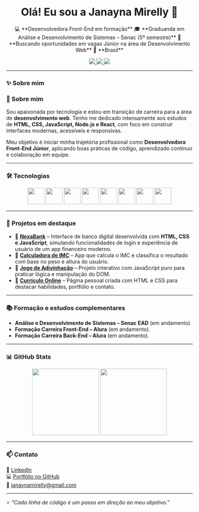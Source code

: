 
<h1 align="center">Olá! Eu sou a Janayna Mirelly 👋</h1>

<p align="center">
 💻 **Desenvolvedora Front-End em formação**  
🎓 **Graduanda em Análise e Desenvolvimento de Sistemas – Senac (5º semestre)**  
🚀 **Buscando oportunidades em vagas Júnior na área de Desenvolvimento Web**  
📍 **Brasil**
</p>

<p align="center">
  <a href="https://www.linkedin.com/in/janayna-mirelly-5aa8855/">
    <img src="https://img.shields.io/badge/LinkedIn-0077B5?style=for-the-badge&logo=linkedin&logoColor=white">
  </a>
  <a href="mailto:janaynamirelly@gmail.com">
    <img src="https://img.shields.io/badge/E--mail-D14836?style=for-the-badge&logo=gmail&logoColor=white">
  </a>
  <a href="https://janamirelly.github.io/Portfolio/">
    <img src="https://img.shields.io/badge/Portfólio-000?style=for-the-badge&logo=google-chrome&logoColor=white">
  </a>
</p>

---

### ✨ Sobre mim

### 🧠 Sobre mim  
Sou apaixonada por tecnologia e estou em transição de carreira para a área de **desenvolvimento web**. Tenho me dedicado intensamente aos estudos de **HTML, CSS, JavaScript, Node.js e React**, com foco em construir interfaces modernas, acessíveis e responsivas.  

Meu objetivo é iniciar minha trajetória profissional como **Desenvolvedora Front-End Júnior**, aplicando boas práticas de código, aprendizado contínuo e colaboração em equipe. 

---

### 🛠 Tecnologias

<div align="center">
  <img src="https://cdn.jsdelivr.net/gh/devicons/devicon/icons/html5/html5-original.svg" width="45" />
  <img src="https://cdn.jsdelivr.net/gh/devicons/devicon/icons/css3/css3-original.svg" width="45" />
  <img src="https://cdn.jsdelivr.net/gh/devicons/devicon/icons/javascript/javascript-original.svg" width="45" />
  <img src="https://cdn.jsdelivr.net/gh/devicons/devicon/icons/microsoftsqlserver/microsoftsqlserver-plain.svg" width="45">
  <img src="https://cdn.jsdelivr.net/gh/devicons/devicon/icons/react/react-original.svg" width="45">
  <img src="https://cdn.jsdelivr.net/gh/devicons/devicon/icons/nodejs/nodejs-original.svg" width="45">
 <img src="https://cdn.jsdelivr.net/gh/devicons/devicon/icons/tailwindcss/tailwindcss-original.svg" width="45">
 <img src="https://cdn.jsdelivr.net/gh/devicons/devicon/icons/vscode/vscode-original.svg" width="45">
  
</div>

---

### 💼 Projetos em destaque
- 🏦 [**NexaBank**](https://janamirelly.github.io/Projeto-Nexabank/) – Interface de banco digital desenvolvida com **HTML, CSS e JavaScript**, simulando funcionalidades de login e experiência de usuário de um app financeiro moderno.  
- 🎯 [**Calculadora de IMC**](https://janamirelly.github.io/Portfolio/imc_calculator.html) – App que calcula o IMC e classifica o resultado com base no peso e altura do usuário.  
- 🧩 [**Jogo de Adivinhação**](https://janamirelly.github.io/Portfolio/todo.html) – Projeto interativo com JavaScript puro para praticar lógica e manipulação do DOM.  
- 💼 [**Currículo Online**](https://janamirelly.github.io/Curriculo/) – Página pessoal criada com HTML e CSS para destacar habilidades, portfólio e contato.

---

### 📚 Formação e estudos complementares
- **Análise e Desenvolvimento de Sistemas – Senac EAD** (em andamento)  
- **Formação Carreira Front-End – Alura** (em andamento).
- **Formação Carreira Back-End – Alura** (em andamento).

---


### 📊 GitHub Stats

<div align="center">
  <img height="180em" src="https://github-readme-stats.vercel.app/api?username=janamirelly&show_icons=true&theme=tokyonight" />
  <img height="180em" src="https://github-readme-stats.vercel.app/api/top-langs/?username=janamirelly&layout=compact&langs_count=7&theme=tokyonight" />
</div>

---

### 📫 Contato
💼 [LinkedIn](https://www.linkedin.com/in/janayna-mirelly-dev)  
💻 [Portfólio no GitHub](https://janamirelly.github.io/Portfolio/)  
📧 janaynamirelly@gmail.com  

---

⭐ *“Cada linha de código é um passo em direção ao meu objetivo.”*






